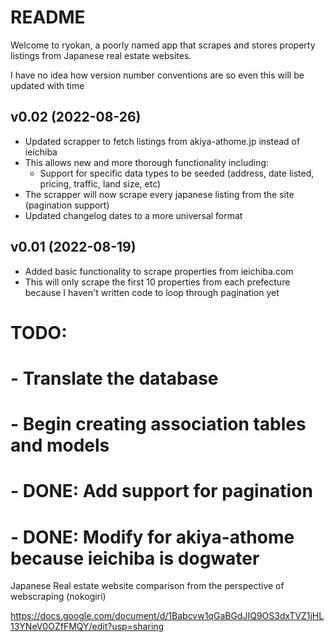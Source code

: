 # README

Welcome to ryokan, a poorly named app that scrapes and stores property listings from Japanese real estate websites.


I have no idea how version number conventions are so even this will be updated with time

## v0.02 (2022-08-26)
- Updated scrapper to fetch listings from akiya-athome.jp instead of ieichiba
- This allows new and more thorough functionality including:
    - Support for specific data types to be seeded (address, date listed, pricing, traffic, land size, etc)
- The scrapper will now scrape every japanese listing from the site (pagination support)
- Updated changelog dates to a more universal format

## v0.01 (2022-08-19)

- Added basic functionality to scrape properties from ieichiba.com
- This will only scrape the first 10 properties from each prefecture because I haven't written code to loop through pagination yet



# TODO:
#   - Translate the database
#   - Begin creating association tables and models
#   - DONE: Add support for pagination
#   - DONE: Modify for akiya-athome because ieichiba is dogwater


Japanese Real estate website comparison from the perspective of webscraping (nokogiri)

https://docs.google.com/document/d/1Babcvw1qGaBGdJIQ9OS3dxTVZ1jHL13YNeV0OZfFMQY/edit?usp=sharing



